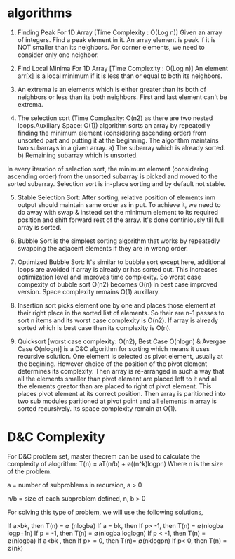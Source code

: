 # algorithms

1. Finding Peak For 1D Array [Time Complexity : O(Log n)]
Given an array of integers. Find a peak element in it. An array element is peak if it is NOT smaller than its neighbors. For corner elements, we need to consider only one neighbor.

2. Find Local Minima For 1D Array [Time Complexity : O(Log n)]
An element arr[x] is a local minimum if it is less than or equal to both its neighbors. 

3. An extrema is an elements which is either greater than its both of neighbors or less than its both neighbors. First and last element can't be extrema.

4. The selection sort (Time Complexity: O(n2) as there are two nested loops.Auxiliary Space: O(1)) algorithm sorts an array by repeatedly finding the minimum element (considering ascending order) from unsorted part and putting it at the beginning. The algorithm maintains two subarrays in a given array. a) The subarray which is already sorted. b) Remaining subarray which is unsorted.

In every iteration of selection sort, the minimum element (considering ascending order) from the unsorted subarray is picked and moved to the sorted subarray. Selection sort is in-place sorting and by default not stable. 

5. Stable Selection Sort: After sorting, relative position of elements inm output should maintain same order as in put. To achieve it, we need to do away with swap & instead set the minimum element to its required position and shift forward rest of the array. It's done continiously till full array is sorted.

6. Bubble Sort is the simplest sorting algorithm that works by repeatedly swapping the adjacent elements if they are in wrong order.

7. Optimized Bubble Sort: It's similar to bubble sort except here, additional loops are avoided if array is already or has sorted out. This increases optimization level and improves time complexity. So worst case compexity of bubble sort O(n2) becomes O(n) in best case improved version. Space complexity remains O(1) auxillary.

8. Insertion sort picks element one by one and places those element at their right place in the sorted list of elements. So their are n-1 passes to sort n items and its worst case complexity is O(n2). If array is already sorted which is best case then its complexity is O(n).

9. Quicksort [worst case complexity: O(n2), Best Case O(nlogn) & Avergae Case O(nlogn)] is a D&C algorithm for sorting which means it uses recursive solution. One element is selected as pivot element, usually at the begining. However choice of the position of the pivot element determines its complexity. Then array is re-arranged in such a way that all the elements smaller than pivot element are placed left to it and all the elements greator than are placed to right of pivot element. This places pivot element at its correct position. Then array is paritioned into two sub modules paritioned at pivot point and all elements in array is sorted recursively. Its space complexity remain at O(1). 

# D&C Complexity
For D&C problem set, master theorem can be used to calculate the complexity of alogrithm:
T(n) = aT(n/b) + ø((n^k)logpn)
Where n is the size of the problem.

a = number of subproblems in recursion, a > 0

n/b = size of each subproblem defined, n, b > 0

For solving this type of problem, we will use the following solutions,

If a>bk, then T(n) = ∅ (nlogba)
If a = bk, then
If p> -1, then T(n) = ∅(nlogba logp+1n)
If p = -1, then T(n) = ∅(nlogba loglogn)
If p < -1, then T(n) = ∅(nlogba)
If a<bk , then
If p> = 0, then T(n)= ∅(nklogpn)
If p< 0, then T(n) = ∅(nk)
